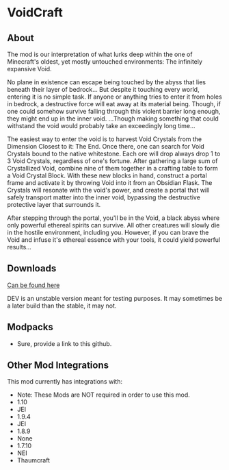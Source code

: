 # VoidCraft

## About
The mod is our interpretation of what lurks deep within the one of Minecraft's oldest, yet mostly untouched environments: The infinitely expansive Void.

No plane in existence can escape being touched by the abyss that lies beneath their layer of bedrock... But despite it touching every world, entering it is no simple task. If anyone or anything tries to enter it from holes in bedrock, a destructive force will eat away at its material being. Though, if one could somehow survive falling through this violent barrier long enough, they might end up in the inner void. ...Though making something that could withstand the void would probably take an exceedingly long time...

The easiest way to enter the void is to harvest Void Crystals from the Dimension Closest to it: The End. Once there, one can search for Void Crystals bound to the native whitestone. Each ore will drop always drop 1 to 3 Void Crystals, regardless of one's fortune. After gathering a large sum of Crystallized Void, combine nine of them together in a crafting table to form a Void Crystal Block. With these new blocks in hand, construct a portal frame and activate it by throwing Void into it from an Obsidian Flask. The Crystals will resonate with the void's power, and create a portal that will safely transport matter into the inner void, bypassing the destructive protective layer that surrounds it.

After stepping through the portal, you'll be in the Void, a black abyss where only powerful ethereal spirits can survive. All other creatures will slowly die in the hostile environment, including you. However, if you can brave the Void and infuse it's ethereal essence with your tools, it could yield powerful results... 

## Downloads
[Can be found here](http://voidcraft.tamaized.tk/mod.php)

DEV is an unstable version meant for testing purposes. It may sometimes be a later build than the stable, it may not.

## Modpacks
* Sure, provide a link to this github.
 
## Other Mod Integrations
 This mod currently has integrations with:
 * Note: These Mods are NOT required in order to use this mod.
 * 1.10
  * JEI
 * 1.9.4
  * JEI
 * 1.8.9
  * None
 * 1.7.10
  * NEI
  * Thaumcraft
